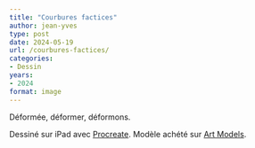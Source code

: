 ```yaml
---
title: "Courbures factices"
author: jean-yves
type: post
date: 2024-05-19
url: /courbures-factices/
categories:
- Dessin
years:
- 2024
format: image
---
```

Déformée, déformer, déformons.
<!--more-->
Dessiné sur iPad avec [Procreate][1]. Modèle achété sur [Art Models][2].

[1]:	https://procreate.com/
[2]:	https://www.posespace.com